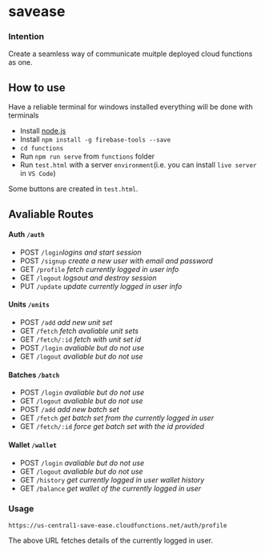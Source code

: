 # savease

### Intention


Create a seamless way of communicate muitple deployed cloud functions as one. 


## How to use

Have a reliable terminal for windows installed everything will be done with terminals

- Install [node.js](https://nodejs.org)
- Install `npm install -g firebase-tools --save`
- `cd functions` 
- Run `npm run serve` from `functions` folder
- Run  `test.html` with a server `environment`(i.e. you can install `live server` in `VS Code`)

Some buttons are created in `test.html`.

## Avaliable Routes

#### Auth `/auth`

- POST `/login`_logins and start session_
- POST `/signup` _create a new user with email and password_
- GET `/profile` _fetch currently logged in user info_
- GET `/logout` _logsout and destroy session_
- PUT  `/update` _update currently logged in user info_

#### Units `/units`

- POST `/add` _add new unit set_
- GET `/fetch` _fetch avaliable unit sets_
- GET `/fetch/:id` _fetch with unit set id_
- POST `/login` _avaliable but do not use_
- GET `/logout` _avaliable but do not use_

#### Batches `/batch`

- POST `/login` _avaliable but do not use_
- GET `/logout` _avaliable but do not use_
- POST `/add` _add new batch set_
- GET `/fetch` _get batch set from the currently logged in user_
- GET `/fetch/:id` _force get batch set with the id provided_ 

#### Wallet `/wallet`

- POST `/login` _avaliable but do not use_
- GET `/logout` _avaliable but do not use_
- GET `/history` _get currently logged in user wallet history_
- GET `/balance` _get wallet of the currently logged in user_


### Usage

`https://us-central1-save-ease.cloudfunctions.net/auth/profile`

The above URL fetches details of the currently logged in user.
